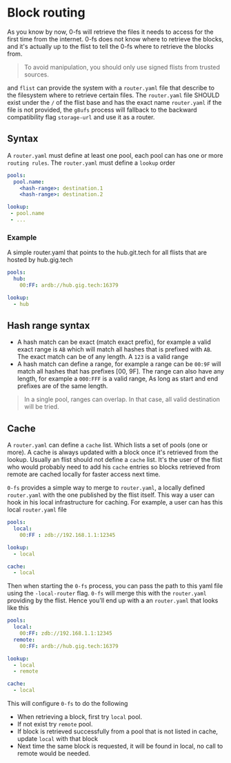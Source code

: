 # Block routing
As you know by now, 0-fs will retrieve the files it needs to access
for the first time from the internet. 0-fs does not know where to retrieve the blocks, and it's actually up to the flist to tell the 0-fs where to retrieve the blocks from.

> To avoid manipulation, you should only use signed flists from trusted sources.

and `flist` can provide the system with a `router.yaml` file that describe to the filesystem where to retrieve certain files. The `router.yaml` file SHOULD exist under the `/` of the flist base and has the exact name `router.yaml` if the file is not provided, the `g8ufs` process will fallback to the backward compatibility flag `storage-url` and use it as a router.

## Syntax
A `router.yaml` must define at least one pool, each pool can has one or more `routing rules`. The `router.yaml` must define a `lookup` order

```yaml
pools:
  pool.name:
    <hash-range>: destination.1
    <hash-range>: destination.2

lookup:
 - pool.name
 - ...
```

### Example
A simple router.yaml that points to the hub.git.tech for all flists
that are hosted by hub.gig.tech

```yaml
pools:
  hub:
    00:FF: ardb://hub.gig.tech:16379

lookup:
  - hub
```

## Hash range syntax
- A hash match can be exact (match exact prefix), for example a valid exact range is `AB` which will match all hashes that is prefixed with `AB`. The exact match can be of any length. A `123` is a valid range
- A hash match can define a range, for example a range can be `00:9F` will match all hashes that has prefixes [00, 9F]. The range can also have any length, for example a `000:FFF` is a valid range, As long as start and end prefixes are of the same length.

> In a single pool, ranges can overlap. In that case, all valid destination will be tried.

## Cache
A `router.yaml` can define a `cache` list. Which lists a set of pools (one or more). A cache is always updated with a block once it's retrieved from the lookup. Usually an flist should not define a `cache` list. It's the user of the flist who would probably need to add his `cache` entries so blocks retrieved from remote are cached locally for faster access next time.

`0-fs` provides a simple way to merge to `router.yaml`, a locally defined `router.yaml` with the one published by the flist itself. This way a user can hook in his local infrastructure for caching. For example, a user can has this local `router.yaml` file

```yaml
pools:
  local:
    00:FF : zdb://192.168.1.1:12345

lookup:
  - local

cache:
  - local
```

Then when starting the `0-fs` process, you can pass the path to this yaml file using the `-local-router` flag.
`0-fs` will merge this with the `router.yaml` providing by the flist. Hence you'll end up with a an `router.yaml` that looks like this

```yaml
pools:
  local:
    00:FF: zdb://192.168.1.1:12345
  remote:
    00:FF: ardb://hub.gig.tech:16379

lookup:
  - local
  - remote

cache:
  - local
```

This will configure `0-fs` to do the following
- When retrieving a block, first try `local` pool.
- If not exist try `remote` pool.
- If block is retrieved successfully from a pool that is not listed in cache, update `local` with that block
- Next time the same block is requested, it will be found in local, no call to remote would be needed.

